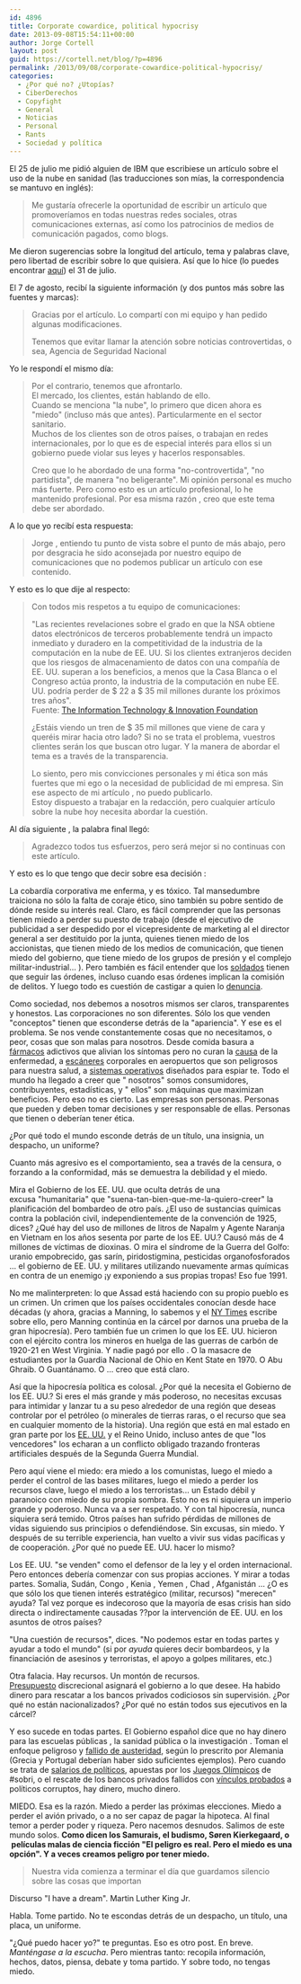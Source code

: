 ```yaml
---
id: 4896
title: Corporate cowardice, political hypocrisy
date: 2013-09-08T15:54:11+00:00
author: Jorge Cortell
layout: post
guid: https://cortell.net/blog/?p=4896
permalink: /2013/09/08/corporate-cowardice-political-hypocrisy/
categories:
  - ¿Por qué no? ¿Utopías?
  - CiberDerechos
  - Copyfight
  - General
  - Noticias
  - Personal
  - Rants
  - Sociedad y polí­tica
---
```

El 25 de julio me pidió alguien de IBM que escribiese un artículo sobre el uso de la nube en sanidad (las traducciones son mías, la correspondencia se mantuvo en inglés):

> Me gustaría ofrecerle la oportunidad de escribir un artículo que promoveríamos en todas nuestras redes sociales, otras comunicaciones externas, así como los patrocinios de medios de comunicación pagados, como blogs.

Me dieron sugerencias sobre la longitud del artículo, tema y palabras clave, pero libertad de escribir sobre lo que quisiera. Así que lo hice (lo puedes encontrar <a title="https://cortell.net/blog/2013/09/the-key-to-the-use-of-cloud-in-healthcare/" href="https://cortell.net/blog/2013/09/the-key-to-the-use-of-cloud-in-healthcare/" target="_blank">aquí</a>) el 31 de julio.

El 7 de agosto, recibí la siguiente información (y dos puntos más sobre las fuentes y marcas):

> Gracias por el artículo. Lo compartí con mi equipo y han pedido algunas modificaciones.
> 
> Tenemos que evitar llamar la atención sobre noticias controvertidas, o sea, Agencia de Seguridad Nacional

Yo le respondí el mismo día:

> Por el contrario, tenemos que afrontarlo.  
> El mercado, los clientes, están hablando de ello.  
> Cuando se menciona "la nube", lo primero que dicen ahora es "miedo" (incluso más que antes). Particularmente en el sector sanitario.  
> Muchos de los clientes son de otros países, o trabajan en redes internacionales, por lo que es de especial interés para ellos si un gobierno puede violar sus leyes y hacerlos responsables.
> 
> Creo que lo he abordado de una forma "no-controvertida", "no partidista", de manera "no beligerante". Mi opinión personal es mucho más fuerte. Pero como esto es un artículo profesional, lo he mantenido profesional. Por esa misma razón , creo que este tema debe ser abordado.

A lo que yo recibí esta respuesta:

> Jorge , entiendo tu punto de vista sobre el punto de más abajo, pero por desgracia he sido aconsejada por nuestro equipo de comunicaciones que no podemos publicar un artículo con ese contenido. 

Y esto es lo que dije al respecto:

> Con todos mis respetos a tu equipo de comunicaciones:
> 
> "Las recientes revelaciones sobre el grado en que la NSA obtiene datos electrónicos de terceros probablemente tendrá un impacto inmediato y duradero en la competitividad de la industria de la computación en la nube de EE. UU. Si los clientes extranjeros deciden que los riesgos de almacenamiento de datos con una compañía de EE. UU. superan a los beneficios, a menos que la Casa Blanca o el Congreso actúa pronto, la industria de la computación en nube EE. UU. podría perder de $ 22 a $ 35 mil millones durante los próximos tres años".  
> Fuente: <a title="https://www.itif.org/publications/how-much-will-prism-cost-us-cloud-computing-industry" href="https://www.itif.org/publications/how-much-will-prism-cost-us-cloud-computing-industry" target="_blank">The Information Technology & Innovation Foundation</a>
> 
> ¿Estáis viendo un tren de $ 35 mil millones que viene de cara y queréis mirar hacia otro lado? Si no se trata el problema, vuestros clientes serán los que buscan otro lugar. Y la manera de abordar el tema es a través de la transparencia.
> 
> Lo siento, pero mis convicciones personales y mi ética son más fuertes que mi ego o la necesidad de publicidad de mi empresa. Sin ese aspecto de mi artículo , no puedo publicarlo.  
> Estoy dispuesto a trabajar en la redacción, pero cualquier artículo sobre la nube hoy necesita abordar la cuestión.

Al día siguiente , la palabra final llegó:

> Agradezco todos tus esfuerzos, pero será mejor si no continuas con este artículo. 

Y esto es lo que tengo que decir sobre esa decisión :

La cobardía corporativa me enferma, y es tóxico. Tal mansedumbre traiciona no sólo la falta de coraje ético, sino también su pobre sentido de dónde reside su interés real. Claro, es fácil comprender que las personas tienen miedo a perder su puesto de trabajo (desde el ejecutivo de publicidad a ser despedido por el vicepresidente de marketing al el director general a ser destituido por la junta, quienes tienen miedo de los accionistas, que tienen miedo de los medios de comunicación, que tienen miedo del gobierno, que tiene miedo de los grupos de presión y el complejo militar-industrial... ). Pero también es fácil entender que los <a title="https://en.wikipedia.org/wiki/Nuremberg_Trials" href="https://en.wikipedia.org/wiki/Nuremberg_Trials" target="_blank">soldados</a> tienen que seguir las órdenes, incluso cuando esas órdenes implican la comisión de delitos. Y luego todo es cuestión de castigar a quien lo <a title="https://www.bradleymanning.org" href="https://www.bradleymanning.org" target="_blank">denuncia</a>.

Como sociedad, nos debemos a nosotros mismos ser claros, transparentes y honestos. Las corporaciones no son diferentes. Sólo los que venden "conceptos" tienen que esconderse detrás de la "apariencia". Y ese es el problema. Se nos vende constantemente cosas que no necesitamos, o peor, cosas que son malas para nosotros. Desde comida basura a <a title="https://www.smashcancer.com/2010/09/08/big-pharma-doesnt-want-to-cure-cancer-or-any-other-diseases/" href="https://www.smashcancer.com/2010/09/08/big-pharma-doesnt-want-to-cure-cancer-or-any-other-diseases/" target="_blank">fármacos</a> adictivos que alivian los síntomas pero no curan la <a title="https://www.smashcancer.com/2010/09/08/big-pharma-doesnt-want-to-cure-cancer-or-any-other-diseases/" href="https://www.smashcancer.com/2010/09/08/big-pharma-doesnt-want-to-cure-cancer-or-any-other-diseases/" target="_blank">causa</a> de la enfermedad, a <a title="https://opinionator.blogs.nytimes.com/2013/05/25/showdown-at-the-airport-body-scanner/" href="https://opinionator.blogs.nytimes.com/2013/05/25/showdown-at-the-airport-body-scanner/" target="_blank">escáneres</a> corporales en aeropuertos que son peligrosos para nuestra salud, a <a title="https://www.theguardian.com/world/2013/jul/11/microsoft-nsa-collaboration-user-data" href="https://www.theguardian.com/world/2013/jul/11/microsoft-nsa-collaboration-user-data" target="_blank">sistemas operativos</a> diseñados para espiar te. Todo el mundo ha llegado a creer que " nosotros" somos consumidores, contribuyentes, estadísticas, y " ellos" son máquinas que maximizan beneficios. Pero eso no es cierto. Las empresas son personas. Personas que pueden y deben tomar decisiones y ser responsable de ellas. Personas que tienen o deberían tener ética.

¿Por qué todo el mundo esconde detrás de un título, una insignia, un despacho, un uniforme?

Cuanto más agresivo es el comportamiento, sea a través de la censura, o forzando a la conformidad, más se demuestra la debilidad y el miedo.

Mira el Gobierno de los EE. UU. que oculta detrás de una excusa "humanitaria" que "suena-tan-bien-que-me-la-quiero-creer" la planificación del bombardeo de otro país. ¿El uso de sustancias químicas contra la población civil, independientemente de la convención de 1925, dices? ¿Qué hay del uso de millones de litros de Napalm y Agente Naranja en Vietnam en los años sesenta por parte de los EE. UU.? Causó más de 4 millones de víctimas de dioxinas. O mira el síndrome de la Guerra del Golfo: uranio empobrecido, gas sarín, piridostigmina, pesticidas organofosforados ... el gobierno de EE. UU. y militares utilizando nuevamente armas químicas en contra de un enemigo ¡y exponiendo a sus propias tropas! Eso fue 1991.

No me malinterpreten: lo que Assad está haciendo con su propio pueblo es un crimen. Un crimen que los países occidentales conocían desde hace décadas (y ahora, gracias a Manning, lo sabemos y el <a title="https://www.nytimes.com/2013/09/08/world/middleeast/with-the-world-watching-syria-amassed-nerve-gas.html" href="https://www.nytimes.com/2013/09/08/world/middleeast/with-the-world-watching-syria-amassed-nerve-gas.html" target="_blank">NY Times</a> escribe sobre ello, pero Manning continúa en la cárcel por darnos una prueba de la gran hipocresía). Pero también fue un crimen lo que los EE. UU. hicieron con el ejército contra los mineros en huelga de las guerras de carbón de 1920-21 en West Virginia. Y nadie pagó por ello . O la masacre de estudiantes por la Guardia Nacional de Ohio en Kent State en 1970. O Abu Ghraib. O Guantánamo. O ... creo que está claro.

Así que la hipocresía política es colosal. ¿Por qué la necesita el Gobierno de los EE. UU.? Si eres el más grande y más poderoso, no necesitas excusas para intimidar y lanzar tu a su peso alrededor de una región que deseas controlar por el petróleo (o minerales de tierras raras, o el recurso que sea en cualquier momento de la historia). Una región que está en mal estado en gran parte por los <a title="https://www.theguardian.com/books/2012/may/29/best-enemies-jean-pierre-filiu-david-b-review" href="https://www.theguardian.com/books/2012/may/29/best-enemies-jean-pierre-filiu-david-b-review" target="_blank">EE. UU.</a> y el Reino Unido, incluso antes de que "los vencedores" los echaran a un conflicto obligado trazando fronteras artificiales después de la Segunda Guerra Mundial.

Pero aquí viene el miedo: era miedo a los comunistas, luego el miedo a perder el control de las bases militares, luego el miedo a perder los recursos clave, luego el miedo a los terroristas... un Estado débil y paranoico con miedo de su propia sombra. Esto no es ni siquiera un imperio grande y poderoso. Nunca va a ser respetado. Y con tal hipocresía, nunca siquiera será temido. Otros países han sufrido pérdidas de millones de vidas siguiendo sus principios o defendiéndose. Sin excusas, sin miedo. Y después de su terrible experiencia, han vuelto a vivir sus vidas pacíficas y de cooperación. ¿Por qué no puede EE. UU. hacer lo mismo?

Los EE. UU. "se venden" como el defensor de la ley y el orden internacional. Pero entonces debería comenzar con sus propias acciones. Y mirar a todas partes. Somalia, Sudán, Congo , Kenia , Yemen , Chad , Afganistán ... ¿O es que sólo los que tienen interés estratégico (militar, recursos) "merecen" ayuda? Tal vez porque es indecoroso que la mayoría de esas crisis han sido directa o indirectamente causadas ??por la intervención de EE. UU. en los asuntos de otros países?

"Una cuestión de recursos", dices. "No podemos estar en todas partes y ayudar a todo el mundo" (si por _ayuda_ quieres decir bombardeos, y la financiación de asesinos y terroristas, el apoyo a golpes militares, etc.)

Otra falacia. Hay recursos. Un montón de recursos. <a title="https://visual.ly/death-and-taxes-2014-us-federal-budget" href="https://visual.ly/death-and-taxes-2014-us-federal-budget" target="_blank">Presupuesto</a> discrecional asignará el gobierno a lo que desee. Ha habido dinero para rescatar a los bancos privados codiciosos sin supervisión. ¿Por qué no están nacionalizados? ¿Por qué no están todos sus ejecutivos en la cárcel?

Y eso sucede en todas partes. El Gobierno español dice que no hay dinero para las escuelas públicas , la sanidad pública o la investigación . Toman el enfoque peligroso y <a title="https://www.newyorker.com/online/blogs/comment/2012/12/austerity-economics-doesnt-work.html" href="https://www.newyorker.com/online/blogs/comment/2012/12/austerity-economics-doesnt-work.html" target="_blank">fallido de austeridad</a>, según lo prescrito por Alemania (Grecia y Portugal deberían haber sido suficientes ejemplos). Pero cuando se trata de <a title="https://www.publico.es/espana/389822/el-pp-no-niega-la-subida-salarial-del-gobierno-austero-de-cospedal" href="https://www.publico.es/espana/389822/el-pp-no-niega-la-subida-salarial-del-gobierno-austero-de-cospedal" target="_blank">salarios de políticos</a>, apuestas por los <a title="https://www.eldiario.es/economia/Cien-millones-euros-sueno-olimpico_0_171833303.html" href="https://www.eldiario.es/economia/Cien-millones-euros-sueno-olimpico_0_171833303.html" target="_blank">Juegos Olímpicos</a> de #sobri, o el rescate de los bancos privados fallidos con <a title="https://www.eldiario.es/zonacritica/magnificos-Bankia_6_6009411.html" href="https://www.eldiario.es/zonacritica/magnificos-Bankia_6_6009411.html" target="_blank">vínculos probados</a> a políticos corruptos, hay dinero, mucho dinero.

MIEDO. Esa es la razón. Miedo a perder las próximas elecciones. Miedo a perder el avión privado, o a no ser capaz de pagar la hipoteca. Al final temor a perder poder y riqueza. Pero nacemos desnudos. Salimos de este mundo solos. **Como dicen los Samurais, el budismo, Søren Kierkegaard, o  películas **malas** de ciencia ficción "El peligro es real. Pero el miedo es una opción". Y a veces creamos peligro por tener miedo.**

> Nuestra vida comienza a terminar el día que guardamos silencio sobre las cosas que importan

Discurso "I have a dream". Martin Luther King Jr.

Habla. Tome partido. No te escondas detrás de un despacho, un título, una placa, un uniforme.

"¿Qué puedo hacer yo?" te preguntas. Eso es otro post. En breve. _Manténgase a la escucha_. Pero mientras tanto: recopila información, hechos, datos, piensa, debate y toma partido. Y sobre todo, no tengas miedo.